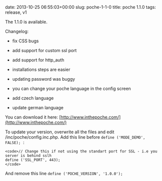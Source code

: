 date: 2013-10-25 06:55:03+00:00
slug: poche-1-1-0
title: poche 1.1.0
tags: release, v1

The 1.1.0 is available.

Changelog:



	
  * fix CSS bugs

	
  * add support for custom ssl port

	
  * add support for http_auth

	
  * installations steps are easier

	
  * updating password was buggy

	
  * you can change your poche language in the config screen

	
  * add czech language

	
  * update german language


You can download it here: [http://www.inthepoche.com/](http://www.inthepoche.com/)

To update your version, overwrite all the files and edit /inc/poche/config.inc.php. Add this line before `define ('MODE_DEMO', FALSE);`  :

    
    <code>// Change this if not using the standart port for SSL - i.e you server is behind sslh
    define ('SSL_PORT', 443);  
    </code>


And remove this line `define ('POCHE_VERSION', '1.0.0');`
